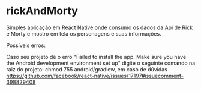 # rickAndMorty

Simples aplicação em React Native onde consumo os dados da Api de Rick e Morty e mostro em tela os personagens e suas informações.


Possíveis erros:

Caso seu projeto dê o erro "Failed to install the app. Make sure you have the Android development environment set up" digite o seguinte comando na raiz do projeto: chmod 755 android/gradlew, em caso de dúvidas https://github.com/facebook/react-native/issues/17197#issuecomment-398829408